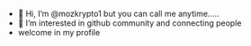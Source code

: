 - 👋 Hi, I’m @mozkrypto1 but you can call me anytime.....
- 👀 I’m interested in github community and connecting people
- welcome in my profile 

<!---
mozkrypto1/mozkrypto1 is a ✨ special ✨ repository because its `README.md` (this file) appears on your GitHub profile.
You can click the Preview link to take a look at your changes.
--->
